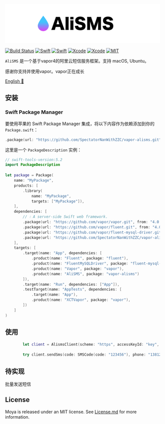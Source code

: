 <img src="images/banner.png"/>

[![Build Status](https://img.shields.io/badge/platforms-macOS%20%7C%20Ubuntu-green.svg)](https://github.com/Jinxiansen/SwiftUI)
[![Swift](https://img.shields.io/badge/Swift-5.2-orange.svg)](https://swift.org)
[![Swift](https://img.shields.io/badge/Vapor-4-orange.svg)](https://vapor.codes)
[![Xcode](https://img.shields.io/badge/Xcode-11.4-blue.svg)](https://developer.apple.com/xcode)
[![Xcode](https://img.shields.io/badge/macOS-15.0-blue.svg)](https://developer.apple.com/macOS)
[![MIT](https://img.shields.io/badge/licenses-MIT-red.svg)](https://opensource.org/licenses/MIT)



`AliSMS` 是一个基于vapor4的阿里云短信服务框架。支持 macOS, Ubuntu。

感谢你支持并使用vapor。vapor正在成长

[English 📔](README.md)

## 安装

### Swift Package Manager

要使用苹果的 Swift Package Manager 集成，将以下内容作为依赖添加到你的 `Package.swift`：

```swift
.package(url: "https://github.com/SpectatorNanWithZZC/vapor-alisms.git", from: "1.0.0-rc")
```

这里是一个 `PackageDescription` 实例：

```swift
// swift-tools-version:5.2
import PackageDescription

let package = Package(
    name: "MyPackage",
    products: [
        .library(
            name: "MyPackage",
            targets: ["MyPackage"]),
    ],
    dependencies: [
        // 💧 A server-side Swift web framework.
        .package(url: "https://github.com/vapor/vapor.git", from: "4.0.0-rc"),
        .package(url: "https://github.com/vapor/fluent.git", from: "4.0.0-rc"),
        .package(url: "https://github.com/vapor/fluent-mysql-driver.git", from: "4.0.0-rc"),
        .package(url: "https://github.com/SpectatorNanWithZZC/vapor-alisms.git", from: "1.0.0-rc")
    ],
    targets: [
        .target(name: "App", dependencies: [
            .product(name: "Fluent", package: "fluent"),
            .product(name: "FluentMySQLDriver", package: "fluent-mysql-driver"),
            .product(name: "Vapor", package: "vapor"),
            .product(name: "AliSMS", package: "vapor-alisms")
        ]),
        .target(name: "Run", dependencies: ["App"]),
        .testTarget(name: "AppTests", dependencies: [
            .target(name: "App"),
            .product(name: "XCTVapor", package: "vapor"),
        ])
    ]
)
```

## 使用

```swift
        let client = AlismsClient(scheme: "https", accessKeyId: "key", accessKeySecret: "secret")
        
        try client.sendSms(code: SMSCode(code: "123456"), phone: "13812341234", signName: "you sign name", templateCode: "you template code", req: req)
```

## 待实现

批量发送短信

## License

Moya is released under an MIT license. See [License.md](https://github.com/SpectatorNanWithZZC/vapor-alisms/blob/master/LICENSE) for more information.